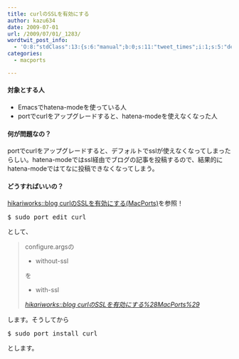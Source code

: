 ```yaml
---
title: curlのSSLを有効にする
author: kazu634
date: 2009-07-01
url: /2009/07/01/_1283/
wordtwit_post_info:
  - 'O:8:"stdClass":13:{s:6:"manual";b:0;s:11:"tweet_times";i:1;s:5:"delay";i:0;s:7:"enabled";i:1;s:10:"separation";s:2:"60";s:7:"version";s:3:"3.7";s:14:"tweet_template";b:0;s:6:"status";i:2;s:6:"result";a:0:{}s:13:"tweet_counter";i:2;s:13:"tweet_log_ids";a:1:{i:0;i:4683;}s:9:"hash_tags";a:0:{}s:8:"accounts";a:1:{i:0;s:7:"kazu634";}}'
categories:
  - macports

---
```

<div class="section">
<h4>
    対象とする人
</h4>
  
<ul>
<li>
      Emacsでhatena-modeを使っている人
</li>
<li>
      portでcurlをアップグレードすると、hatena-modeを使えなくなった人
</li>
</ul>
  
<h4>
    何が問題なの？
</h4>
  
<p>
    portでcurlをアップグレードすると、デフォルトでsslが使えなくなってしまったらしい。hatena-modeではssl経由でブログの記事を投稿するので、結果的にhatena-modeではてなに投稿できなくなってしまう。
</p>
  
<h4>
    どうすればいいの？
</h4>
  
<p>
<a href="http://hikariworks.jp/blog/2009/01/09/curl%E3%81%AEssl%E3%82%92%E6%9C%89%E5%8A%B9%E3%81%AB%E3%81%99%E3%82%8B/" onclick="__gaTracker('send', 'event', 'outbound-article', 'http://hikariworks.jp/blog/2009/01/09/curl%E3%81%AEssl%E3%82%92%E6%9C%89%E5%8A%B9%E3%81%AB%E3%81%99%E3%82%8B/', 'hikariworks::blog curlのSSLを有効にする(MacPorts)');" target="_blank">hikariworks::blog curlのSSLを有効にする(MacPorts)</a>を参照！
</p>
  
<pre class="syntax-highlight">
$ sudo port edit curl
</pre>
  
<p>
    として、
</p>
  
<blockquote title="hikariworks" cite="http://hikariworks.jp/blog/2009/01/09/curl%E3%81%AEssl%E3%82%92%E6%9C%89%E5%8A%B9%E3%81%AB%E3%81%99%E3%82%8B/">
<p>
      configure.argsの
</p>
    
<ul>
<li>
        without-ssl
</li>
</ul>
    
<p>
      を
</p>
    
<ul>
<li>
        with-ssl
</li>
</ul>
    
<p>
<cite><a href="http://hikariworks.jp/blog/2009/01/09/curl%E3%81%AEssl%E3%82%92%E6%9C%89%E5%8A%B9%E3%81%AB%E3%81%99%E3%82%8B/" onclick="__gaTracker('send', 'event', 'outbound-article', 'http://hikariworks.jp/blog/2009/01/09/curl%E3%81%AEssl%E3%82%92%E6%9C%89%E5%8A%B9%E3%81%AB%E3%81%99%E3%82%8B/', 'hikariworks::blog curlのSSLを有効にする%28MacPorts%29');" target="_blank">hikariworks::blog curlのSSLを有効にする%28MacPorts%29</a></cite>
</p>
</blockquote>
  
<p>
    します。そうしてから
</p>
  
<pre class="syntax-highlight">
$ sudo port <span class="synStatement">install</span> curl
</pre>
  
<p>
    とします。
</p>
</div>